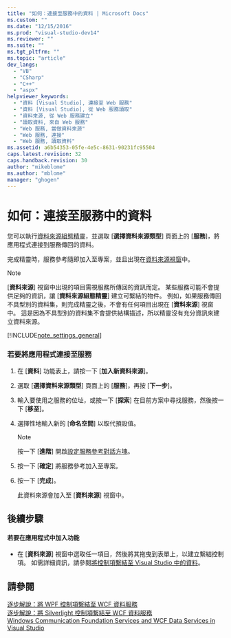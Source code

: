 ```yaml
---
title: "如何：連接至服務中的資料 | Microsoft Docs"
ms.custom: ""
ms.date: "12/15/2016"
ms.prod: "visual-studio-dev14"
ms.reviewer: ""
ms.suite: ""
ms.tgt_pltfrm: ""
ms.topic: "article"
dev_langs: 
  - "VB"
  - "CSharp"
  - "C++"
  - "aspx"
helpviewer_keywords: 
  - "資料 [Visual Studio], 連接至 Web 服務"
  - "資料 [Visual Studio], 從 Web 服務讀取"
  - "資料來源, 從 Web 服務建立"
  - "讀取資料, 來自 Web 服務"
  - "Web 服務, 當做資料來源"
  - "Web 服務, 連接"
  - "Web 服務, 讀取資料"
ms.assetid: a6b54353-05fe-4e5c-8631-90231fc95504
caps.latest.revision: 32
caps.handback.revision: 30
author: "mikeblome"
ms.author: "mblome"
manager: "ghogen"
---
```

# 如何：連接至服務中的資料
您可以執行[資料來源組態精靈](../data-tools/media/data-source-configuration-wizard.png)，並選取 \[**選擇資料來源類型**\] 頁面上的 \[**服務**\]，將應用程式連接到服務傳回的資料。  
  
 完成精靈時，服務參考隨即加入至專案，並且出現在[資料來源視窗](../Topic/Data%20Sources%20Window.md)中。  
  
> [!NOTE]
>  \[**資料來源**\] 視窗中出現的項目需視服務所傳回的資訊而定。  某些服務可能不會提供足夠的資訊，讓 \[**資料來源組態精靈**\] 建立可繫結的物件。  例如，如果服務傳回不具型別的資料集，則完成精靈之後，不會有任何項目出現在 \[**資料來源**\] 視窗中。  這是因為不具型別的資料集不會提供結構描述，所以精靈沒有充分資訊來建立資料來源。  
  
 [!INCLUDE[note_settings_general](../data-tools/includes/note_settings_general_md.md)]  
  
### 若要將應用程式連接至服務  
  
1.  在 \[**資料**\] 功能表上，請按一下 \[**加入新資料來源**\]。  
  
2.  選取 \[**選擇資料來源類型**\] 頁面上的 \[**服務**\]，再按 \[**下一步**\]。  
  
3.  輸入要使用之服務的位址，或按一下 \[**探索**\] 在目前方案中尋找服務，然後按一下 \[**移至**\]。  
  
4.  選擇性地輸入新的 \[**命名空間**\] 以取代預設值。  
  
    > [!NOTE]
    >  按一下 \[**進階**\] 開啟[設定服務參考對話方塊](../data-tools/configure-service-reference-dialog-box.md)。  
  
5.  按一下 \[**確定**\] 將服務參考加入至專案。  
  
6.  按一下 \[**完成**\]。  
  
     此資料來源會加入至 \[**資料來源**\] 視窗中。  
  
## 後續步驟  
  
#### 若要在應用程式中加入功能  
  
-   在 \[**資料來源**\] 視窗中選取任一項目，然後將其拖曳到表單上，以建立繫結控制項。  如需詳細資訊，請參閱[將控制項繫結至 Visual Studio 中的資料](../data-tools/bind-controls-to-data-in-visual-studio.md)。  
  
## 請參閱  
 [逐步解說：將 WPF 控制項繫結至 WCF 資料服務](../data-tools/bind-wpf-controls-to-a-wcf-data-service.md)   
 [逐步解說：將 Silverlight 控制項繫結至 WCF 資料服務](../Topic/Walkthrough:%20Binding%20Silverlight%20Controls%20to%20a%20WCF%20Data%20Service.md)   
 [Windows Communication Foundation Services and WCF Data Services in Visual Studio](../data-tools/windows-communication-foundation-services-and-wcf-data-services-in-visual-studio.md)